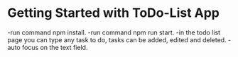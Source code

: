 # Getting Started with ToDo-List App

-run command npm install.
-run command npm run start.
-in the todo list page you can type any task to do, tasks can be added, edited and deleted.
-auto focus on the text field.
